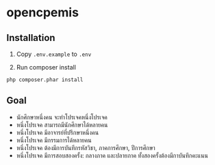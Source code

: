 # opencpemis

## Installation

1. Copy `.env.example` to `.env`

2. Run composer install

```
php composer.phar install
```

## Goal

* นักศึกษาหนึ่งคน จะทำโปรเจคหนึ่งโปรเจค
* หนึ่งโปรเจค สามารถมีนักศึกษาได้หลายคน
* หนึ่งโปรเจค มีอาจารย์ที่ปรึกษาหนึ่งคน
* หนึ่งโปรเจค มีกรรมการได้หลายคน
* หนึ่งโปรเจค ต้องมีการบันทีกรหัสวิชา, ภาคการศึกษา, ปีการศึกษา
* หนึ่งโปรเจค มีการสอบสองครั้ง: กลางภาค และปลายภาค ทั้งสองครั้งต้องมีกาบันทึกคะแนน